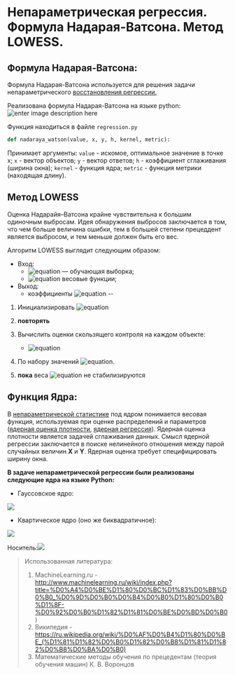 
# Непараметрическая регрессия.<br />Формула Надарая-Ватсона. Метод LOWESS.

## Формула Надарая-Ватсона:

Формула Надарая-Ватсона используется для решения задачи непараметрического [восстановления регрессии.](http://www.machinelearning.ru/wiki/index.php?title=%D0%A0%D0%B5%D0%B3%D1%80%D0%B5%D1%81%D1%81%D0%B8%D0%BE%D0%BD%D0%BD%D1%8B%D0%B9_%D0%B0%D0%BD%D0%B0%D0%BB%D0%B8%D0%B7 "Восстановление регрессии")

Реализована формула Надарая-Ватсона на языке python:
![enter image description here](http://www.machinelearning.ru/mimetex/?$a_h%28x;X%5El%29%20=%20%5Cfrac%7B%5Csum_%7Bi=1%7D%5E%7Bl%7D%20y_i%5Comega_i%28x%29%7D%7B%5Csum_%7Bi=1%7D%5E%7Bl%7D%20%5Comega_i%28x%29%7D%20=%20%5Cfrac%7B%5Csum_%7Bi=1%7D%5E%7Bl%7D%20y_iK%5Cleft%28%5Cfrac%7B%5Crho%28x,x_i%29%7D%7Bh%7D%20%5Cright%20%29%7D%7B%5Csum_%7Bi=1%7D%5E%7Bl%7D%20K%5Cleft%28%5Cfrac%7B%5Crho%28x,x_i%29%7D%7Bh%7D%20%5Cright%20%29%7D$)

Функция находиться в файле `regression.py`
```python
def nadaraya_watson(value, x, y, h, kernel, metric):
```
Принимает аргументы: `value` - искомое, оптимальное значение в точке x;  `x` - вектор объектов;  `y` - вектор ответов; `h` - коэффициент сглаживания (ширина окна); `kernel` - функция ядра; `metric` - функция метрики (находящая длину).

## Метод LOWESS

Оценка Надарайя–Ватсона крайне чувствительна к большим одиночным выбросам. Идея обнаружения выбросов заключается в том, что чем больше величина ошибки, тем в большей степени прецеддент является выбросом, и тем меньше должен быть его вес.

Алгоритм LOWESS  выглядит следующим образом:
* Вход:
	* ![equation](https://latex.codecogs.com/gif.latex?X^m) — обучающая выборка;
	* ![equation](https://latex.codecogs.com/gif.latex?w_t,%20\,\,\,%20t=1,\ldots,m) весовые функции;
* Выход:
	* коэффициенты ![equation](https://latex.codecogs.com/gif.latex?\delta_t,%20\,\,\,%20t=1,\ldots,m)
--
1. Инициализировать ![equation](https://latex.codecogs.com/gif.latex?\delta_1:=\ldots=\delta_m:=1)
2. **повторять**
3. Вычислить оценки скользящего контроля на каждом объекте:
	* ![equation](https://latex.codecogs.com/gif.latex?\hat{y_t}:=a(x_t;%20X\setminus\{%20x_t\})%20=%20\frac{%20\sum_{i=1,%20i\neq%20t%20}^{m}%20{y_i%20\delta_i%20K\left(%20\frac{\rho(x_i,x_t)}%20{h(x_t)}\right)}}%20{\sum_{i=1,%20i\neq%20t%20}^{m}%20{y_i%20K\left(%20\frac{\rho(x_i,x_t)}{h(x_t)}\right)}%20})

4. По набору значений ![equation](https://latex.codecogs.com/gif.latex?\hat{\varepsilon_t}=%20\|%20\hat{y_t}%20-%20y_t%20\|$%20%D0%B2%D1%8B%D1%87%D0%B8%D1%81%D0%BB%D0%B8%D1%82%D1%8C%20%D0%BD%D0%BE%D0%B2%D1%8B%D0%B5%20%D0%B7%D0%BD%D0%B0%D1%87%D0%B5%D0%BD%D0%B8%D1%8F%20%D0%BA%D0%BE%D1%8D%D1%84%D1%84%D0%B8%D1%86%D0%B8%D0%B5%D0%BD%D1%82%D0%BE%D0%B2%20$\delta_t).
5. **пока** веса ![equation](https://latex.codecogs.com/gif.latex?\delta_t) не стабилизируются

## Функция Ядра:
В [непараметрической статистике](https://ru.wikipedia.org/wiki/%D0%9D%D0%B5%D0%BF%D0%B0%D1%80%D0%B0%D0%BC%D0%B5%D1%82%D1%80%D0%B8%D1%87%D0%B5%D1%81%D0%BA%D0%B0%D1%8F_%D1%81%D1%82%D0%B0%D1%82%D0%B8%D1%81%D1%82%D0%B8%D0%BA%D0%B0 "Непараметрическая статистика") под ядром понимается весовая функция, используемая при оценке распределений и параметров ([ядерная оценка плотности](https://ru.wikipedia.org/wiki/%D0%AF%D0%B4%D0%B5%D1%80%D0%BD%D0%B0%D1%8F_%D0%BE%D1%86%D0%B5%D0%BD%D0%BA%D0%B0_%D0%BF%D0%BB%D0%BE%D1%82%D0%BD%D0%BE%D1%81%D1%82%D0%B8 "Ядерная оценка плотности"), [ядерная регрессия](https://ru.wikipedia.org/wiki/%D0%AF%D0%B4%D0%B5%D1%80%D0%BD%D0%B0%D1%8F_%D1%80%D0%B5%D0%B3%D1%80%D0%B5%D1%81%D1%81%D0%B8%D1%8F "Ядерная регрессия")).  Ядерная оценка плотности является задачей сглаживания данных. Смысл ядерной регрессии заключается в поиске нелинейного отношения между парой случайных величин **X** и **Y**. Ядерная оценка требует специфицировать ширину окна.

**В задаче непараметрической регрессии были реализованы следующие ядра на языке Python:**
* Гауссовское ядро:

![](https://wikimedia.org/api/rest_v1/media/math/render/svg/2823201b13dc500e1a48d7907c3c64c2ad82395d)

* Квартическое ядро (оно же биквадратичное):

![](https://wikimedia.org/api/rest_v1/media/math/render/svg/b0c8b60cf84bc6bcdaa124b727e382b0716c033d)

Носитель:![](https://wikimedia.org/api/rest_v1/media/math/render/svg/63aeef556c12f0f18861dbeee4d1342237989334)


> Использованная литература:
> 1) MachineLearning.ru - http://www.machinelearning.ru/wiki/index.php?title=%D0%A4%D0%BE%D1%80%D0%BC%D1%83%D0%BB%D0%B0_%D0%9D%D0%B0%D0%B4%D0%B0%D1%80%D0%B0%D1%8F-%D0%92%D0%B0%D1%82%D1%81%D0%BE%D0%BD%D0%B0)
> 2) Википедия - https://ru.wikipedia.org/wiki/%D0%AF%D0%B4%D1%80%D0%BE_(%D1%81%D1%82%D0%B0%D1%82%D0%B8%D1%81%D1%82%D0%B8%D0%BA%D0%B0)
> 3) Математические методы обучения по прецедентам (теория обучения машин) К. В. Воронцов

